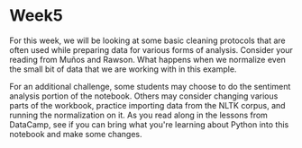 # Week5

For this week, we will be looking at some basic cleaning protocols that are often used while preparing data for various forms of analysis. Consider your reading from Muños and Rawson. What happens when we normalize even the small bit of data that we are working with in this example. 

For an additional challenge, some students may choose to do the sentiment analysis portion of the notebook. Others may consider changing various parts of the workbook, practice importing data from the NLTK corpus, and running the normalization on it. As you read along in the lessons from DataCamp, see if you can bring what you're learning about Python into this notebook and make some changes. 
